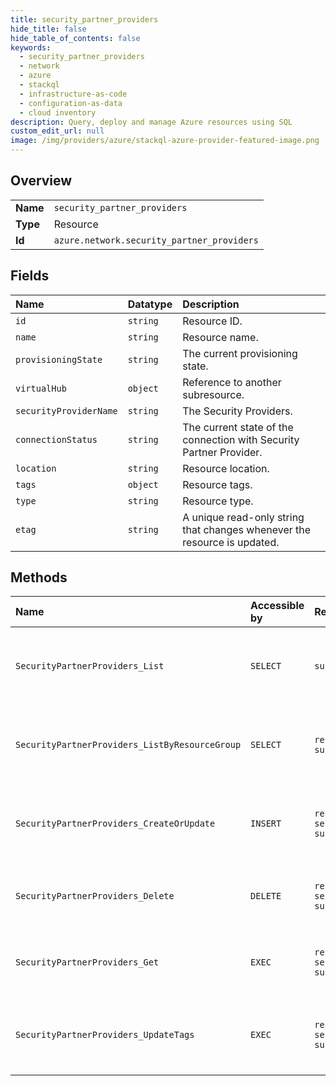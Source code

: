 ```yaml
---
title: security_partner_providers
hide_title: false
hide_table_of_contents: false
keywords:
  - security_partner_providers
  - network
  - azure    
  - stackql
  - infrastructure-as-code
  - configuration-as-data
  - cloud inventory
description: Query, deploy and manage Azure resources using SQL
custom_edit_url: null
image: /img/providers/azure/stackql-azure-provider-featured-image.png
---
```

  
    

## Overview
<table><tbody>
<tr><td><b>Name</b></td><td><code>security_partner_providers</code></td></tr>
<tr><td><b>Type</b></td><td>Resource</td></tr>
<tr><td><b>Id</b></td><td><code>azure.network.security_partner_providers</code></td></tr>
</tbody></table>

## Fields
| Name | Datatype | Description |
|:-----|:---------|:------------|
| `id` | `string` | Resource ID. |
| `name` | `string` | Resource name. |
| `provisioningState` | `string` | The current provisioning state. |
| `virtualHub` | `object` | Reference to another subresource. |
| `securityProviderName` | `string` | The Security Providers. |
| `connectionStatus` | `string` | The current state of the connection with Security Partner Provider. |
| `location` | `string` | Resource location. |
| `tags` | `object` | Resource tags. |
| `type` | `string` | Resource type. |
| `etag` | `string` | A unique read-only string that changes whenever the resource is updated. |
## Methods
| Name | Accessible by | Required Params | Description |
|:-----|:--------------|:----------------|:------------|
| `SecurityPartnerProviders_List` | `SELECT` | `subscriptionId` | Gets all the Security Partner Providers in a subscription. |
| `SecurityPartnerProviders_ListByResourceGroup` | `SELECT` | `resourceGroupName, subscriptionId` | Lists all Security Partner Providers in a resource group. |
| `SecurityPartnerProviders_CreateOrUpdate` | `INSERT` | `resourceGroupName, securityPartnerProviderName, subscriptionId` | Creates or updates the specified Security Partner Provider. |
| `SecurityPartnerProviders_Delete` | `DELETE` | `resourceGroupName, securityPartnerProviderName, subscriptionId` | Deletes the specified Security Partner Provider. |
| `SecurityPartnerProviders_Get` | `EXEC` | `resourceGroupName, securityPartnerProviderName, subscriptionId` | Gets the specified Security Partner Provider. |
| `SecurityPartnerProviders_UpdateTags` | `EXEC` | `resourceGroupName, securityPartnerProviderName, subscriptionId` | Updates tags of a Security Partner Provider resource. |
